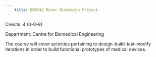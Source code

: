 ```yaml
---
    title: BMD742 Minor Biodesign Project
---
```

Credits: 4 (0-0-8)

Department: Centre for Biomedical Engineering

The course will cover activities pertaining to design-build-test-modify iterations in order to build functional prototypes of medical devices.